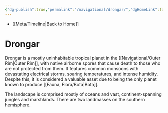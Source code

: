 ```yaml
---
{"dg-publish":true,"permalink":"/navigational/drongar/","dgHomeLink":false}
---
```


- [[Meta/Timeline\|Back to Home]]

# Drongar
Drongar is a mostly uninhabitable tropical planet in the [[Navigational/Outer Rim\|Outer Rim]], with native airborne spores that cause death to those who are not protected from them. It features common monsoons with devastating electrical storms, soaring temperatures, and intense humidity. Despite this, it is considered a valuable asset due to being the only planet known to produce [[Fauna, Flora/Bota\|Bota]].

The landscape is comprised mostly of oceans and vast, continent-spanning jungles and marshlands. There are two landmasses on the southern hemisphere. 
